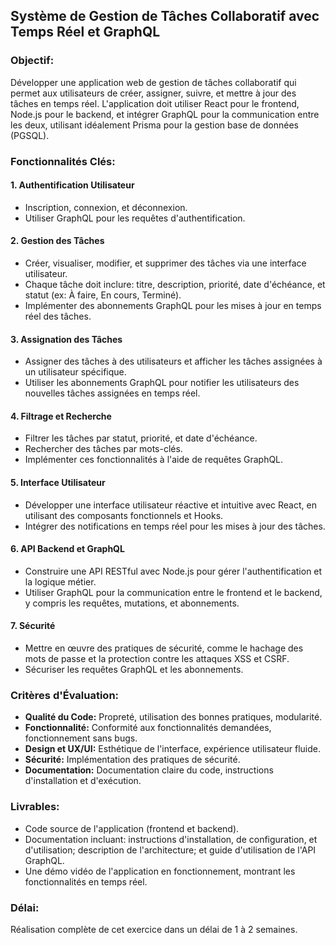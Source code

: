 ## Système de Gestion de Tâches Collaboratif avec Temps Réel et GraphQL

### Objectif:
Développer une application web de gestion de tâches collaboratif qui permet aux utilisateurs de créer, assigner, suivre, et mettre à jour des tâches en temps réel. L'application doit utiliser React pour le frontend, Node.js pour le backend, et intégrer GraphQL pour la communication entre les deux, utilisant idéalement Prisma pour la gestion base de données (PGSQL).

### Fonctionnalités Clés:

#### 1. **Authentification Utilisateur**
- Inscription, connexion, et déconnexion.
- Utiliser GraphQL pour les requêtes d'authentification.

#### 2. **Gestion des Tâches**
- Créer, visualiser, modifier, et supprimer des tâches via une interface utilisateur.
- Chaque tâche doit inclure: titre, description, priorité, date d'échéance, et statut (ex: À faire, En cours, Terminé).
- Implémenter des abonnements GraphQL pour les mises à jour en temps réel des tâches.

#### 3. **Assignation des Tâches**
- Assigner des tâches à des utilisateurs et afficher les tâches assignées à un utilisateur spécifique.
- Utiliser les abonnements GraphQL pour notifier les utilisateurs des nouvelles tâches assignées en temps réel.

#### 4. **Filtrage et Recherche**
- Filtrer les tâches par statut, priorité, et date d'échéance.
- Rechercher des tâches par mots-clés.
- Implémenter ces fonctionnalités à l'aide de requêtes GraphQL.

#### 5. **Interface Utilisateur**
- Développer une interface utilisateur réactive et intuitive avec React, en utilisant des composants fonctionnels et Hooks.
- Intégrer des notifications en temps réel pour les mises à jour des tâches.

#### 6. **API Backend et GraphQL**
- Construire une API RESTful avec Node.js pour gérer l'authentification et la logique métier.
- Utiliser GraphQL pour la communication entre le frontend et le backend, y compris les requêtes, mutations, et abonnements.

#### 7. **Sécurité**
- Mettre en œuvre des pratiques de sécurité, comme le hachage des mots de passe et la protection contre les attaques XSS et CSRF.
- Sécuriser les requêtes GraphQL et les abonnements.

### Critères d'Évaluation:
- **Qualité du Code:** Propreté, utilisation des bonnes pratiques, modularité.
- **Fonctionnalité:** Conformité aux fonctionnalités demandées, fonctionnement sans bugs.
- **Design et UX/UI:** Esthétique de l'interface, expérience utilisateur fluide.
- **Sécurité:** Implémentation des pratiques de sécurité.
- **Documentation:** Documentation claire du code, instructions d'installation et d'exécution.

### Livrables:
- Code source de l'application (frontend et backend).
- Documentation incluant: instructions d'installation, de configuration, et d'utilisation; description de l'architecture; et guide d'utilisation de l'API GraphQL.
- Une démo vidéo de l'application en fonctionnement, montrant les fonctionnalités en temps réel.

### Délai:
Réalisation complète de cet exercice dans un délai de 1 à 2 semaines.

